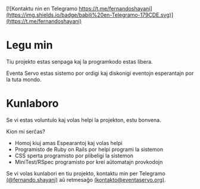 [![Kontaktu nin en Telegramo https://t.me/fernandoshayani](https://img.shields.io/badge/babili%20en-Telegramo-179CDE.svg)](https://t.me/fernandoshayani)

# Legu min

Tiu projekto estas senpaga kaj la programkodo estas libera.

Eventa Servo estas sistemo por ordigi kaj diskonigi eventojn esperantajn 
por la tuta mondo.

# Kunlaboro

Se vi estas voluntulo kaj volas helpi la projekton, estu bonvena. 

Kion mi serĉas?

- Homoj kiuj amas Espearantoj kaj volas helpi
- Programisto de Ruby on Rails por helpi programi la sistemon
- CSS sperta programisto por plibeligi la sistemon
- MiniTest/RSpec programisto por krei aŭtomatajn provkodojn

Se vi volas kunlabori en tiu projekto, kontaktu min per Telegramo [(@fernando.shayani)](https://t.me/fernandoshayani) aŭ retmesaĝo [(kontakto@eventaservo.org)](mailto:kontakto@eventaservo.org).
